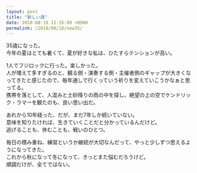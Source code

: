 ```yaml
---
layout: post
title: "新しい歳"
date: 2018-08-18 11:35:00 +0900
permalink: /2018/08/18/new35/
---
```


35歳になった。  
今年の夏はとても暑くて、夏が好きな私は、ひたすらテンションが高い。

1人でフジロックに行った。楽しかった。  
人が増えて多すぎるのと、観る側・演奏する側・主催者側のギャップが大きくなってきたと感じたので、毎年通しで行くっていう祈りを変えていこうかなぁと思ってる。  
携帯を落として、人混みと土砂降りの雨の中を探し、絶望の上の空でケンドリック・ラマーを観たのも、良い思い出だ。

あれから10年経った、だが、まだ7年しか続いていない。  
意味を知りたければ、生きていくことだと分かっているんだけど。  
逃げることも、休むことも、戦いのひとつ。

毎日の積み重ね、練習というか継続が大切なんだって、やっと少しずつ思えるようになってきた。  
これから秋になって冬になって、きっとまた悩むだろうけど。  
順調だけが、全てではない。

